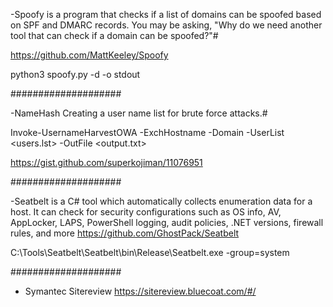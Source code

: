 
-Spoofy is a program that checks if a list of domains can be spoofed based on SPF and DMARC records. You may be asking, "Why do we need another tool that can check if a domain can be spoofed?"#

https://github.com/MattKeeley/Spoofy

python3 spoofy.py -d <DOMAIN> -o stdout

####################

-NameHash Creating a user name list for brute force attacks.#


Invoke-UsernameHarvestOWA -ExchHostname <TARGET> -Domain <DOMAIN> -UserList <users.lst> -OutFile <output.txt>

https://gist.github.com/superkojiman/11076951

####################

-Seatbelt is a C# tool which automatically collects enumeration data for a host.  It can check for security configurations such as OS info, AV, AppLocker, LAPS, PowerShell logging, audit policies, .NET versions, firewall rules, and more
https://github.com/GhostPack/Seatbelt

C:\Tools\Seatbelt\Seatbelt\bin\Release\Seatbelt.exe -group=system

####################

- Symantec Sitereview
https://sitereview.bluecoat.com/#/
